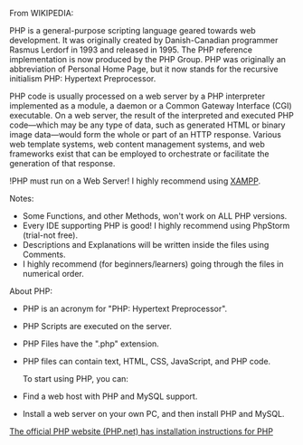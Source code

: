 From WIKIPEDIA:

PHP is a general-purpose scripting language geared towards web development.
It was originally created by Danish-Canadian programmer Rasmus Lerdorf in 1993 and released in 1995.
The PHP reference implementation is now produced by the PHP Group.
PHP was originally an abbreviation of Personal Home Page, but it now stands for the recursive initialism PHP: Hypertext Preprocessor.

PHP code is usually processed on a web server by a PHP interpreter implemented as a module, a daemon or a Common Gateway Interface (CGI) executable.
On a web server, the result of the interpreted and executed PHP code—which may be any type of data, such as generated HTML or binary image data—would
form the whole or part of an HTTP response.
Various web template systems, web content management systems, and web frameworks exist that can be employed to orchestrate or facilitate the
generation of that response.



!PHP must run on a Web Server! I highly recommend using [XAMPP](https://www.apachefriends.org/).



Notes:
- Some Functions, and other Methods, won't work on ALL PHP versions.
- Every IDE supporting PHP is good! I highly recommend using PhpStorm (trial-not free).
- Descriptions and Explanations will be written inside the files using Comments.
- I highly recommend (for beginners/learners) going through the files in numerical order.



About PHP:
- PHP is an acronym for "PHP: Hypertext Preprocessor".
- PHP Scripts are executed on the server.
- PHP Files have the ".php" extension.
- PHP files can contain text, HTML, CSS, JavaScript, and PHP code.


  To start using PHP, you can:

- Find a web host with PHP and MySQL support.
- Install a web server on your own PC, and then install PHP and MySQL.

[The official PHP website (PHP.net) has installation instructions for PHP](http://php.net/manual/en/install.php)

